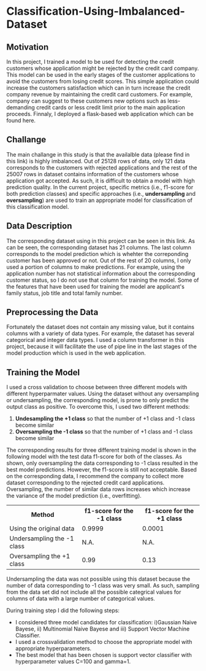 <h1>Classification-Using-Imbalanced-Dataset</h1>
<h2> Motivation</h2>
<p>In this project, I trained a model to be used for detecting the credit customers whose application might be rejected by the credit card company. This model can be used in the early stages of the customer applications to avoid the customers from losing credit scores. This simple application could increase the customers satisfaction which can in turn increase the credit company revenue by maintaining the credit card customers. For example, company can suggest to these customers new options such as less-demanding credit cards or less credit limit prior to the main application proceeds. Finnaly, I deployed a flask-based web application which can be found here. <br></p>
<p>
<h2>Challange</h2>
<p>The main challange in this study is that the availalble data (please find in this link) is highly imbalanced. Out of 25128 rows of data, only 121 data corresponds to the customers with rejected applications and the rest of the 25007 rows in dataset contains information of the customers whose application got accepted. As such, it is difficult to obtain a model with high prediction quality. In the current project, specific metrics (i.e., f1-score for both prediction classes) and specific approaches (i.e., <strong> undersampling </strong> and <strong>oversampling</strong>) are used to train an appropriate model for classification of this classification model.
</p> 
<h2> Data Description</h2>
<p> The corresponding dataset using in this project can be seen in this link. As can be seen, the corresponding dataset has 21 columns. The last column corresponds to the model prediction which is whehter the correponding customer has been approved or not. Out of the rest of 20 columns, I only used a portion of columns to make predictions. For example, using the application number has not statistical information about the corresponding customer status, so I do not use that column for training the model. Some of the features that have been used for training the model are applicant's family status, job title and total family number. 
</p>
<h2>Preprocessing the Data</h2>
<p>Fortunately the dataset does not contain any missing value, but it contains columns with a variety of data types. For example, the dataset has several categorical and integer data types. I used a column transformer in this project, because it will facilitate the use of pipe line in the last stages of the model production which is used in the web application.</p>  
<h2>Training the Model</h2>
<p>I used a cross validation to choose between three different models with different hyperparmater values. Using the dataset without any oversampling or undersampling, the corresponding model, is prone to only predict the output class as positive. To overcome this, I used two different methods:<br>
<ol>
  <li><strong>Undesampling the +1 class</strong> so that the number of +1 class and -1 class become similar</li>
  <li><strong>Oversampling the -1 class</strong> so that the number of +1 class and -1 class become similar</li></ol>
 <p>The corresponding results for three different training model is shown in the following model with the test data f1-score for both of the classes. As shown, only oversampling the data corresponding to -1  class resulted in the best model predictions. However, the f1-score is still not acceptable. Based on the corresponding data, I recommend the company to collect more dataset corresponding to the rejected credit card applications. Oversampling, the number of similar data rows increases which increase the variance of the model prediction (i.e., overfitting).</p>


<table>
  <tr>
    <th>Method</th>
    <th>f1-score for the -1 class</th>
    <th>f1-score for the +1 class </th>

  </tr>
  <tr>
    <td>Using the original data</td>
    <td>0.9999</td>
    <td>0.0001</td>

 </tr>
 <tr>
    <td>Undersampling the -1 class</td>
    <td>N.A.</td>
    <td>N.A.</td>

 </tr>
 
 <tr>
    <td>Oversampling the +1 class</td>
    <td>0.99</td>
    <td>0.13</td>
 </tr>
 
  </tr> </table>
  <p>Undersampling the data was not possible using this dataset because the number of data corresponding to -1 class was very small. As such, sampling from the data set did not include all the possible categrical values for columns of data with a large number of categorical values.</p>
<p>
  During training step I did the following steps:
  <ul>
    <li>I considered three model candidates for classification: i)Gaussian Naive Bayese, ii) Multinomial Naive Bayese and iii) Support Vector Machine Classifier.</li>
    <li>I used a crossvalidation method to choose the appropriate model with appropriate hyperparameters.</li>
    <li> The best model that has been chosen is support vector classifier with hyperparameter values C=100 and gamma=1.

    
  </ul>
</p>
 </ol></p>
